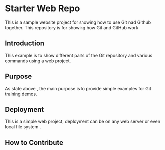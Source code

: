 # Starter Web Repo

This is a sample website project for showing how to use Git nad Github together.
This repository is for showing how Git and GitHub work

## Introduction

This example is to show different parts of the Git repository and various commands using a web project.

## Purpose

As state above , the main purpose is to provide simple examples for Git training demos.

## Deployment

This is a simple web project, deployment can be on any web server or even local file system .

## How to Contribute